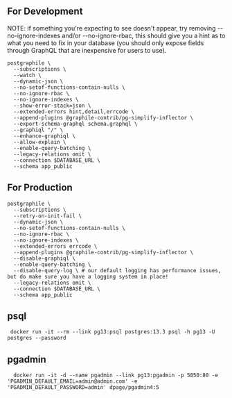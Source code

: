 ## For Development

NOTE: if something you're expecting to see doesn't appear, try removing --no-ignore-indexes and/or --no-ignore-rbac, this should give you a hint as to what you need to fix in your database (you should only expose fields through GraphQL that are inexpensive for users to use).

```
postgraphile \
  --subscriptions \
  --watch \
  --dynamic-json \
  --no-setof-functions-contain-nulls \
  --no-ignore-rbac \
  --no-ignore-indexes \
  --show-error-stack=json \
  --extended-errors hint,detail,errcode \
  --append-plugins @graphile-contrib/pg-simplify-inflector \
  --export-schema-graphql schema.graphql \
  --graphiql "/" \
  --enhance-graphiql \
  --allow-explain \
  --enable-query-batching \
  --legacy-relations omit \
  --connection $DATABASE_URL \
  --schema app_public
```

## For Production

```
postgraphile \
  --subscriptions \
  --retry-on-init-fail \
  --dynamic-json \
  --no-setof-functions-contain-nulls \
  --no-ignore-rbac \
  --no-ignore-indexes \
  --extended-errors errcode \
  --append-plugins @graphile-contrib/pg-simplify-inflector \
  --disable-graphiql \
  --enable-query-batching \
  --disable-query-log \ # our default logging has performance issues, but do make sure you have a logging system in place!
  --legacy-relations omit \
  --connection $DATABASE_URL \
  --schema app_public
```

## psql

```
 docker run -it --rm --link pg13:psql postgres:13.3 psql -h pg13 -U postgres --password
```

## pgadmin

```
  docker run -it -d --name pgadmin --link pg13:pgadmin -p 5050:80 -e 'PGADMIN_DEFAULT_EMAIL=admin@admin.com' -e 'PGADMIN_DEFAULT_PASSWORD=admin' dpage/pgadmin4:5
```
